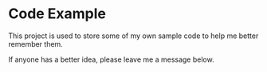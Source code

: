 # Code Example

This project is used to store some of my own sample code to help me better remember them.

If anyone has a better idea, please leave me a message below.
